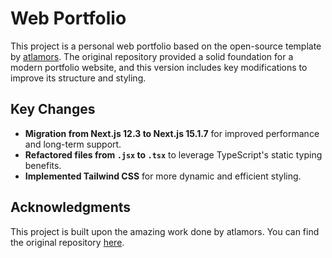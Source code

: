 # Web Portfolio

This project is a personal web portfolio based on the open-source template by [atlamors](https://github.com/atlamors/portfolio). The original repository provided a solid foundation for a modern portfolio website, and this version includes key modifications to improve its structure and styling.

## Key Changes

- **Migration from Next.js 12.3 to Next.js 15.1.7** for improved performance and long-term support.
- **Refactored files from `.jsx` to `.tsx`** to leverage TypeScript's static typing benefits.
- **Implemented Tailwind CSS** for more dynamic and efficient styling.

## Acknowledgments

This project is built upon the amazing work done by atlamors. You can find the original repository [here](https://github.com/atlamors/portfolio).
